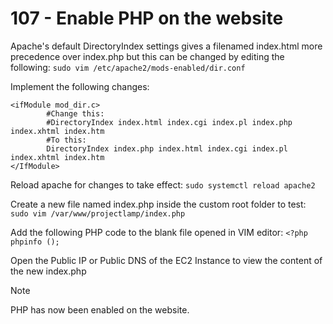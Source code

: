 # 107 - Enable PHP on the website
Apache's default DirectoryIndex settings gives a filenamed index.html more precedence over index.php but this can be changed by editing the following: `sudo vim /etc/apache2/mods-enabled/dir.conf`

Implement the following changes: 

    <ifModule mod_dir.c>
    		#Change this:
    		#DirectoryIndex index.html index.cgi index.pl index.php index.xhtml index.htm
    		#To this:
    		DirectoryIndex index.php index.html index.cgi index.pl index.xhtml index.htm
    </IfModule>

Reload apache for changes to take effect: `sudo systemctl reload apache2`

Create a new file named index.php inside the custom root folder to test: `sudo vim /var/www/projectlamp/index.php`

Add the following PHP code to the blank file opened in VIM editor: `<?php  phpinfo ();`

Open the Public IP or Public DNS of the EC2 Instance to view the content of the new index.php

> [!NOTE]
> PHP has now been enabled on the website.
